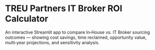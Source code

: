 # TREU Partners IT Broker ROI Calculator

An interactive Streamlit app to compare In‑House vs. IT Broker sourcing outcomes — showing cost savings, time reclaimed, opportunity value, multi‑year projections, and sensitivity analysis.
